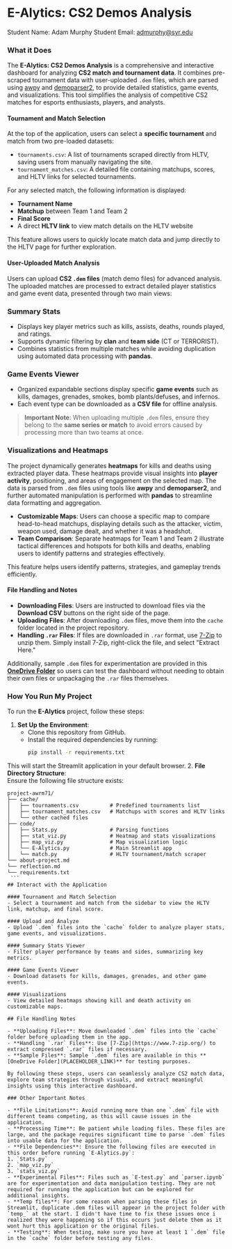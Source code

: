 # E-Alytics: CS2 Demos Analysis  

Student Name:  Adam Murphy
Student Email:  admurphy@syr.edu 

### What it Does  

The **E-Alytics: CS2 Demos Analysis** is a comprehensive and interactive dashboard for analyzing **CS2 match and tournament data**. It combines pre-scraped tournament data with user-uploaded `.dem` files, which are parsed using [awpy](https://github.com/pnxenopoulos/awpy) and [demoparser2](https://github.com/akiver/demoparser2), to provide detailed statistics, game events, and visualizations. This tool simplifies the analysis of competitive CS2 matches for esports enthusiasts, players, and analysts.


#### **Tournament and Match Selection**  
At the top of the application, users can select a **specific tournament** and match from two pre-loaded datasets:  
- `tournaments.csv`: A list of tournaments scraped directly from HLTV, saving users from manually navigating the site.  
- `tournament_matches.csv`: A detailed file containing matchups, scores, and HLTV links for selected tournaments.  

For any selected match, the following information is displayed:  
- **Tournament Name**  
- **Matchup** between Team 1 and Team 2  
- **Final Score**  
- A direct **HLTV link** to view match details on the HLTV website  

This feature allows users to quickly locate match data and jump directly to the HLTV page for further exploration.  

#### **User-Uploaded Match Analysis**  
Users can upload **CS2 `.dem` files** (match demo files) for advanced analysis. The uploaded matches are processed to extract detailed player statistics and game event data, presented through two main views:  

### **Summary Stats**  
- Displays key player metrics such as kills, assists, deaths, rounds played, and ratings.  
- Supports dynamic filtering by **clan** and **team side** (CT or TERRORIST).  
- Combines statistics from multiple matches while avoiding duplication using automated data processing with **pandas**.  

### **Game Events Viewer**  
- Organized expandable sections display specific **game events** such as kills, damages, grenades, smokes, bomb plants/defuses, and infernos.  
- Each event type can be downloaded as a **CSV file** for offline analysis.  

> **Important Note**: When uploading multiple `.dem` files, ensure they belong to the **same series or match** to avoid errors caused by processing more than two teams at once.  

### **Visualizations and Heatmaps**  
The project dynamically generates **heatmaps** for kills and deaths using extracted player data. These heatmaps provide visual insights into **player activity**, positioning, and areas of engagement on the selected map. The data is parsed from `.dem` files using tools like **awpy** and **demoparser2**, and further automated manipulation is performed with **pandas** to streamline data formatting and aggregation.  

- **Customizable Maps**: Users can choose a specific map to compare head-to-head matchups, displaying details such as the attacker, victim, weapon used, damage dealt, and whether it was a headshot.  
- **Team Comparison**: Separate heatmaps for Team 1 and Team 2 illustrate tactical differences and hotspots for both kills and deaths, enabling users to identify patterns and strategies effectively.  

This feature helps users identify patterns, strategies, and gameplay trends efficiently.  

#### **File Handling and Notes**  
- **Downloading Files**: Users are instructed to download files via the **Download CSV** buttons on the right side of the page.  
- **Uploading Files**: After downloading `.dem` files, move them into the `cache` folder located in the project repository.  
- **Handling `.rar` Files**: If files are downloaded in `.rar` format, use [7-Zip](https://www.7-zip.org/) to unzip them. Simply install 7-Zip, right-click the file, and select "Extract Here."  

Additionally, sample `.dem` files for experimentation are provided in this **[OneDrive Folder](https://sumailsyr-my.sharepoint.com/:f:/g/personal/admurphy_syr_edu/ErvldEJSsLBPm0fsc1jqZEIBecmIzzhrxBfB2IVge5V4FA?e=5fNE7n)** so users can test the dashboard without needing to obtain their own files or unpackaging the `.rar` files themselves.  

### How You Run My Project  

To run the **E-Alytics** project, follow these steps:  

1. **Set Up the Environment**:  
   - Clone this repository from GitHub.  
   - Install the required dependencies by running:  
     ```bash
     pip install -r requirements.txt
     ```  
This will start the Streamlit application in your default browser.
2. **File Directory Structure**:  
   Ensure the following file structure exists:  
   ```plaintext
   project-awrm71/
   ├── cache/
   │   ├── tournaments.csv          # Predefined tournaments list
   │   ├── tournament_matches.csv   # Matchups with scores and HLTV links
   │   └── other cached files
   ├── code/
   │   ├── Stats.py                 # Parsing functions
   │   ├── stat_viz.py              # Heatmap and stats visualizations
   │   ├── map_viz.py               # Map visualization logic
   │   └── E-Alytics.py             # Main Streamlit app
   │   └── match.py                 # HLTV tournament/match scraper
   └── about-project.md
   └── reflection.md
   └── requirements.txt
    ```
## Interact with the Application

#### Tournament and Match Selection
- Select a tournament and match from the sidebar to view the HLTV link, matchup, and final score.

#### Upload and Analyze
- Upload `.dem` files into the `cache` folder to analyze player stats, game events, and visualizations.

#### Summary Stats Viewer
- Filter player performance by teams and sides, summarizing key metrics.

#### Game Events Viewer
- Download datasets for kills, damages, grenades, and other game events.

#### Visualizations
- View detailed heatmaps showing kill and death activity on customizable maps.

## File Handling Notes

- **Uploading Files**: Move downloaded `.dem` files into the `cache` folder before uploading them in the app.
- **Handling `.rar` Files**: Use [7-Zip](https://www.7-zip.org/) to extract compressed `.rar` files if necessary.
- **Sample Files**: Sample `.dem` files are available in this **[OneDrive Folder](PLACEHOLDER_LINK)** for testing purposes.

By following these steps, users can seamlessly analyze CS2 match data, explore team strategies through visuals, and extract meaningful insights using this interactive dashboard.

### Other Important Notes

- **File Limitations**: Avoid running more than one `.dem` file with different teams competing, as this will cause issues in the application.
- **Processing Time**: Be patient while loading files. These files are large, and the package requires significant time to parse `.dem` files into usable data for the application.
- **File Dependencies**: Ensure the following files are executed in this order before running `E-Alytics.py`:
  1. `Stats.py`
  2. `map_viz.py`
  3. `stats_viz.py`
- **Experimental Files**: Files such as `E-test.py` and `parser.ipynb` are for experimentation and data manipulation testing. They are not required for running the application but can be explored for additional insights.
- **Temp files**: For some reason when parsing these files in Streamlit, duplicate .dem files will appear in the project folder with `temp_` at the start. I didn't have time to fix these issues once i realized they were happening so if this occurs just delete them as it wont hurt this application or the original files.
- **Testing**: When testing, make sure you have at least 1 `.dem` file in the `cache` folder before testing any files. 